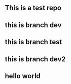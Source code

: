 ## This is a test repo

## this is branch dev

## this is branch test

## this is branch dev2



## hello world